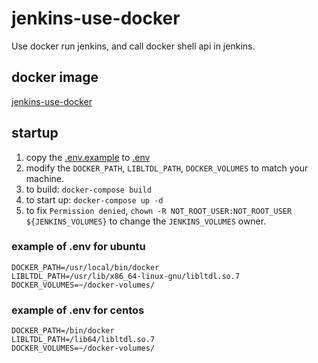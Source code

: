 # jenkins-use-docker

Use docker run jenkins, and call docker shell api in jenkins.

## docker image

[jenkins-use-docker](https://hub.docker.com/r/qyvlik/jenkins-use-docker)

## startup

1. copy the [.env.example](./.env.example) to [.env](./.env)
2. modify the `DOCKER_PATH`, `LIBLTDL_PATH`, `DOCKER_VOLUMES` to match your machine.
3. to build: `docker-compose build`
4. to start up: `docker-compose up -d`
5. to fix `Permission denied`, `chown -R NOT_ROOT_USER:NOT_ROOT_USER ${JENKINS_VOLUMES}` to change the `JENKINS_VOLUMES` owner.

### example of .env for ubuntu

```
DOCKER_PATH=/usr/local/bin/docker
LIBLTDL_PATH=/usr/lib/x86_64-linux-gnu/libltdl.so.7
DOCKER_VOLUMES=~/docker-volumes/
```

### example of .env for centos

```
DOCKER_PATH=/bin/docker
LIBLTDL_PATH=/lib64/libltdl.so.7
DOCKER_VOLUMES=~/docker-volumes/
```
